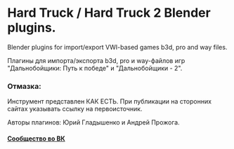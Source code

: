 # Hard Truck / Hard Truck 2 Blender plugins.
Blender plugins for import/export VWI-based games b3d, pro and way files.

Плагины для импорта/экспорта b3d, pro и way-файлов игр "Дальнобойщики: Путь к победе" и "Дальнобойщики - 2".

### Отмазка:
Инструмент представлен КАК ЕСТЬ. При публикации на сторонних сайтах указывать ссылку на первоисточник.

Авторы плагинов: Юрий Гладышенко и Андрей Прожога.
#### [Сообщество во ВК](https://vk.com/rnr_mods)
